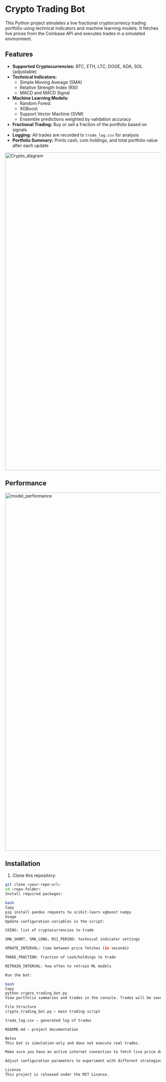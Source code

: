 # Crypto Trading Bot

This Python project simulates a live fractional cryptocurrency trading portfolio using technical indicators and machine learning models. It fetches live prices from the Coinbase API and executes trades in a simulated environment.

## Features

- **Supported Cryptocurrencies:** BTC, ETH, LTC, DOGE, ADA, SOL (adjustable)
- **Technical Indicators:**
  - Simple Moving Average (SMA)
  - Relative Strength Index (RSI)
  - MACD and MACD Signal
- **Machine Learning Models:**
  - Random Forest
  - XGBoost
  - Support Vector Machine (SVM)
  - Ensemble predictions weighted by validation accuracy
- **Fractional Trading:** Buy or sell a fraction of the portfolio based on signals
- **Logging:** All trades are recorded to `trade_log.csv` for analysis
- **Portfolio Summary:** Prints cash, coin holdings, and total portfolio value after each update

  
<img width="1024" height="1024" alt="Crypto_diagram" src="https://github.com/user-attachments/assets/822b26db-b2c6-4eac-aa61-94d5128ccc12" />


## Performance

<img width="1960" height="1154" alt="model_performance" src="https://github.com/user-attachments/assets/caf00ae6-6bda-4b7e-b61f-c34d3552669a" />


## Installation

1. Clone this repository:

```bash
git clone <your-repo-url>
cd <repo-folder>
Install required packages:

bash
Copy
pip install pandas requests ta scikit-learn xgboost numpy
Usage
Update configuration variables in the script:

COINS: list of cryptocurrencies to trade

SMA_SHORT, SMA_LONG, RSI_PERIOD: technical indicator settings

UPDATE_INTERVAL: time between price fetches (in seconds)

TRADE_FRACTION: fraction of cash/holdings to trade

RETRAIN_INTERVAL: how often to retrain ML models

Run the bot:

bash
Copy
python crypto_trading_bot.py
View portfolio summaries and trades in the console. Trades will be saved in trade_log.csv.

File Structure
crypto_trading_bot.py – main trading script

trade_log.csv – generated log of trades

README.md – project documentation

Notes
This bot is simulation-only and does not execute real trades.

Make sure you have an active internet connection to fetch live price data from Coinbase API.

Adjust configuration parameters to experiment with different strategies.

License
This project is released under the MIT License.
